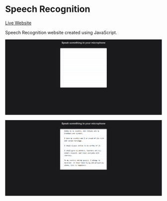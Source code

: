 Speech Recognition
==================  

[Live Website](https://speech-recognition-js.herokuapp.com/)  

Speech Recognition website created using JavaScript.  

![Welcome Page](./assets/welcome_page.png)  

![Page 01](./assets/page_01.png)  
